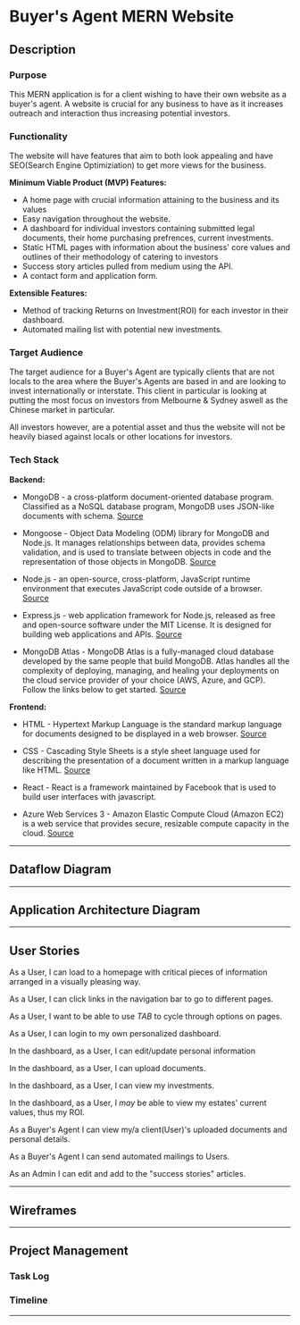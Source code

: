 # Buyer's Agent MERN Website

## Description

### Purpose

This MERN application is for a client wishing to have their own website as a buyer's agent. A website is crucial for any business to have as it increases outreach and interaction thus increasing potential investors.

### Functionality

The website will have features that aim to both look appealing and have SEO(Search Engine Optimiziation) to get more views for the business.


**Minimum Viable Product (MVP) Features:**
* A home page with crucial information attaining to the business and its values
* Easy navigation throughout the website.
* A dashboard for individual investors containing submitted legal documents, their home purchasing prefrences, current investments.
* Static HTML pages with information about the business' core values and outlines of their methodology of catering to investors
* Success story articles pulled from medium using the API.
* A contact form and application form.

**Extensible Features:**
* Method of tracking Returns on Investment(ROI) for each investor in their dashboard.
* Automated mailing list with potential new investments.


### Target Audience

The target audience for a Buyer's Agent are typically clients that are not locals to the area where the Buyer's Agents are based in and are looking to invest internationally or interstate. This client in particular is looking at putting the most focus on investors from Melbourne & Sydney aswell as the Chinese market in particular.

All investors however, are a potential asset and thus the website will not be heavily biased against locals or other locations for investors.

### Tech Stack

**Backend:**
* MongoDB - a cross-platform document-oriented database program. Classified as a NoSQL database program, MongoDB uses JSON-like documents with schema. [Source](https://en.wikipedia.org/wiki/MongoDB)

* Mongoose - Object Data Modeling (ODM) library for MongoDB and Node.js. It manages relationships between data, provides schema validation, and is used to translate between objects in code and the representation of those objects in MongoDB. [Source](https://www.freecodecamp.org/news/introduction-to-mongoose-for-mongodb-d2a7aa593c57/)

* Node.js - an open-source, cross-platform, JavaScript runtime environment that executes JavaScript code outside of a browser. [Source](https://en.wikipedia.org/wiki/Node.js)

* Express.js - web application framework for Node.js, released as free and open-source software under the MIT License. It is designed for building web applications and APIs. [Source](https://en.wikipedia.org/wiki/Express.js)

* MongoDB Atlas - MongoDB Atlas is a fully-managed cloud database developed by the same people that build MongoDB. Atlas handles all the complexity of deploying, managing, and healing your deployments on the cloud service provider of your choice (AWS, Azure, and GCP). Follow the links below to get started. [Source](https://docs.atlas.mongodb.com/)

**Frontend:**
* HTML - Hypertext Markup Language is the standard markup language for documents designed to be displayed in a web browser. [Source](https://en.wikipedia.org/wiki/HTML)

* CSS - Cascading Style Sheets is a style sheet language used for describing the presentation of a document written in a markup language like HTML. [Source](https://en.wikipedia.org/wiki/Cascading_Style_Sheets)

* React - React is a framework maintained by Facebook that is used to build user interfaces with javascript.

* Azure Web Services 3 - Amazon Elastic Compute Cloud (Amazon EC2) is a web service that provides secure, resizable compute capacity in the cloud. [Source](https://aws.amazon.com/ec2/)


----

## Dataflow Diagram

----

## Application Architecture Diagram

----

## User Stories

As a User, I can load to a homepage with critical pieces of information arranged in a visually pleasing way.

As a User, I can click links in the navigation bar to go to different pages.

As a User, I want to be able to use _TAB_ to cycle through options on pages.

As a User, I can login to my own personalized dashboard.

In the dashboard, as a User, I can edit/update personal information

In the dashboard, as a User, I can upload documents.

In the dashboard, as a User, I can view my investments.

In the dashboard, as a User, I _may_ be able to view my estates' current values, thus my ROI.

As a Buyer's Agent I can view my/a client(User)'s uploaded documents and personal details.

As a Buyer's Agent I can send automated mailings to Users.

As an Admin I can edit and add to the "success stories" articles.

----

## Wireframes

----

## Project Management


### Task Log


### Timeline

----
